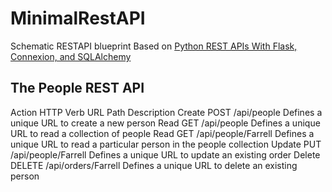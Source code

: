 # MinimalRestAPI
Schematic RESTAPI blueprint
Based on [Python REST APIs With Flask, Connexion, and SQLAlchemy](https://realpython.com/flask-connexion-rest-api/#the-people-rest-api)

## The People REST API

Action 	HTTP Verb 	URL Path 	Description
Create 	POST 	/api/people 	Defines a unique URL to create a new person
Read 	GET 	/api/people 	Defines a unique URL to read a collection of people
Read 	GET 	/api/people/Farrell 	Defines a unique URL to read a particular person in the people collection
Update 	PUT 	/api/people/Farrell 	Defines a unique URL to update an existing order
Delete 	DELETE 	/api/orders/Farrell 	Defines a unique URL to delete an existing person

